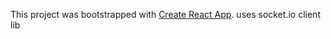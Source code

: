 This project was bootstrapped with [Create React App](https://github.com/facebookincubator/create-react-app).
uses socket.io client lib
